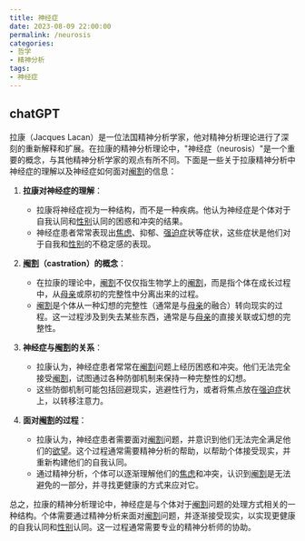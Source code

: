 ```yaml
---
title: 神经症
date: 2023-08-09 22:00:00
permalink: /neurosis
categories:
- 哲学
- 精神分析
tags:
- 神经症
---
```


## chatGPT
拉康（Jacques Lacan）是一位法国精神分析学家，他对精神分析理论进行了深刻的重新解释和扩展。在拉康的精神分析理论中，"神经症（neurosis）"是一个重要的概念，与其他精神分析学家的观点有所不同。下面是一些关于拉康精神分析中神经症的理解以及神经症如何面对[阉割](/castration)的信息：

1. **拉康对神经症的理解**：
    - 拉康将神经症视为一种结构，而不是一种疾病。他认为神经症是个体对于自我认同和[性别](/no-sexual)认同的困惑和冲突的结果。
    - 神经症患者常常表现出[焦虑](/anxiety)、抑郁、[强迫症](/obsessional)状等症状，这些症状是他们对于自我和[性别](/no-sexual)的不稳定感的表现。

2. **[阉割](/castration)（castration）的概念**：
    - 在拉康的理论中，[阉割](/castration)不仅仅指生物学上的[阉割](/castration)，而是指个体在成长过程中，从[母亲](/mother)或原初的完整性中分离出来的过程。
    - [阉割](/castration)是个体从一种幻想的完整性（通常是与[母亲](/mother)的融合）转向现实的过程。这一过程涉及到失去某些东西，通常是与[母亲](/mother)的直接关联或幻想的完整性。

3. **神经症与[阉割](/castration)的关系**：
    - 拉康认为，神经症患者常常在[阉割](/castration)问题上经历困惑和冲突。他们无法完全接受[阉割](/castration)，试图通过各种防御机制来保持一种完整性的幻想。
    - 这些防御机制可能包括回避现实，逃避性行为，或者将焦点放在[强迫症](/obsessional)状上，以转移注意力。

4. **面对[阉割](/castration)的过程**：
    - 拉康认为，神经症患者需要面对[阉割](/castration)问题，并意识到他们无法完全满足他们的[欲望](/desire)。这个过程通常需要精神分析的帮助，以帮助个体接受现实，并重新构建他们的自我认同。
    - 通过精神分析，个体可以逐渐理解他们的[焦虑](/anxiety)和冲突，认识到[阉割](/castration)是无法避免的一部分，并寻找更健康的方式来应对它。

总之，拉康的精神分析理论中，神经症是与个体对于[阉割](/castration)问题的处理方式相关的一种结构。个体需要通过精神分析来面对[阉割](/castration)问题，并逐渐接受现实，以实现更健康的自我认同和[性别](/no-sexual)认同。这一过程通常需要专业的精神分析师的协助。